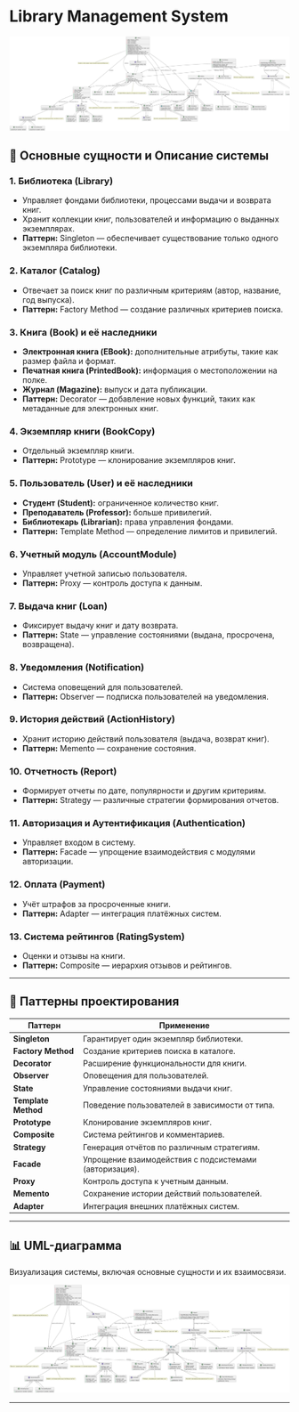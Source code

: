 # Library Management System

![UML Diagram](UML%20Diagramm.png)


## 🌟 Основные сущности и Описание системы

### 1. **Библиотека (Library)**
- Управляет фондами библиотеки, процессами выдачи и возврата книг.
- Хранит коллекции книг, пользователей и информацию о выданных экземплярах.
- **Паттерн:** Singleton — обеспечивает существование только одного экземпляра библиотеки.

### 2. **Каталог (Catalog)**
- Отвечает за поиск книг по различным критериям (автор, название, год выпуска).
- **Паттерн:** Factory Method — создание различных критериев поиска.

### 3. **Книга (Book) и её наследники**
- **Электронная книга (EBook):** дополнительные атрибуты, такие как размер файла и формат.
- **Печатная книга (PrintedBook):** информация о местоположении на полке.
- **Журнал (Magazine):** выпуск и дата публикации.
- **Паттерн:** Decorator — добавление новых функций, таких как метаданные для электронных книг.

### 4. **Экземпляр книги (BookCopy)**
- Отдельный экземпляр книги.
- **Паттерн:** Prototype — клонирование экземпляров книг.

### 5. **Пользователь (User) и её наследники**
- **Студент (Student):** ограниченное количество книг.
- **Преподаватель (Professor):** больше привилегий.
- **Библиотекарь (Librarian):** права управления фондами.
- **Паттерн:** Template Method — определение лимитов и привилегий.

### 6. **Учетный модуль (AccountModule)**
- Управляет учетной записью пользователя.
- **Паттерн:** Proxy — контроль доступа к данным.

### 7. **Выдача книг (Loan)**
- Фиксирует выдачу книг и дату возврата.
- **Паттерн:** State — управление состояниями (выдана, просрочена, возвращена).

### 8. **Уведомления (Notification)**
- Система оповещений для пользователей.
- **Паттерн:** Observer — подписка пользователей на уведомления.

### 9. **История действий (ActionHistory)**
- Хранит историю действий пользователя (выдача, возврат книг).
- **Паттерн:** Memento — сохранение состояния.

### 10. **Отчетность (Report)**
- Формирует отчеты по дате, популярности и другим критериям.
- **Паттерн:** Strategy — различные стратегии формирования отчетов.

### 11. **Авторизация и Аутентификация (Authentication)**
- Управляет входом в систему.
- **Паттерн:** Facade — упрощение взаимодействия с модулями авторизации.

### 12. **Оплата (Payment)**
- Учёт штрафов за просроченные книги.
- **Паттерн:** Adapter — интеграция платёжных систем.

### 13. **Система рейтингов (RatingSystem)**
- Оценки и отзывы на книги.
- **Паттерн:** Composite — иерархия отзывов и рейтингов.

---

## 📐 Паттерны проектирования

| **Паттерн**          | **Применение**                                                                 |
|-----------------------|-------------------------------------------------------------------------------|
| **Singleton**         | Гарантирует один экземпляр библиотеки.                                       |
| **Factory Method**    | Создание критериев поиска в каталоге.                                         |
| **Decorator**         | Расширение функциональности для книги.                                        |
| **Observer**          | Оповещения для пользователей.                                                |
| **State**             | Управление состояниями выдачи книг.                                          |
| **Template Method**   | Поведение пользователей в зависимости от типа.                               |
| **Prototype**         | Клонирование экземпляров книг.                                               |
| **Composite**         | Система рейтингов и комментариев.                                            |
| **Strategy**          | Генерация отчётов по различным стратегиям.                                   |
| **Facade**            | Упрощение взаимодействия с подсистемами (авторизация).                       |
| **Proxy**             | Контроль доступа к учетным данным.                                           |
| **Memento**           | Сохранение истории действий пользователей.                                   |
| **Adapter**           | Интеграция внешних платёжных систем.                                         |

---

## 📊 UML-диаграмма
Визуализация системы, включая основные сущности и их взаимосвязи.

![UML Diagram](diagram.png)

---

